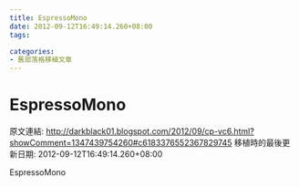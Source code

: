 ```yaml
---
title: EspressoMono
date: 2012-09-12T16:49:14.260+08:00
tags: 

categories:
- 舊部落格移植文章
---
```


# EspressoMono

原文連結: http://darkblack01.blogspot.com/2012/09/cp-vc6.html?showComment=1347439754260#c6183376552367829745
移植時的最後更新日期: 2012-09-12T16:49:14.260+08:00

EspressoMono
